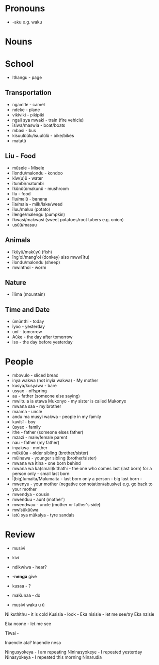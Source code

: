 # Pronouns
- -aku e.g. waku

# Nouns

# School
- Ithangu - page

## Transportation
- ngamĩle - camel
- ndeke - plane
- vikiviki - pikipiki
- ngali sya mwaki - train (fire vehicle)
- ĩsiwa/maswia - boat/boats
- mbasi - bus
- kisuulũũlu/isuulũlũ - bike/bikes
- matatũ

## Liu - Food
- mũsele - Misele
- ĩlondu/malondu - kondoo
- kĩw(u)ũ - water
- ĩtumbĩ/matumbĩ
- ĩkũnũũ/makunũ - mushroom
- lĩu - food
- ĩiu/maiũ - banana
- ĩia/maia - milk/lake/weed
- ĩluu/maluu (potato)
- ĩlenge/malengu (pumpkin)
- ĩkwasĩ/makwasĩ (sweet potatoes/root tubers e.g. onion)
- usũũ/masuu

## Animals
- ĩkũyũ/makũyũ (fish)
- ĩng'oi/mang'oi (donkey) also mwwĩĩtu)
- ĩlondu/malondu (sheep)
- mwinthoi - worm

## Nature
- ĩlĩma (mountain)

## Time and Date
- ũmũnthi - today
- ĩyoo - yesterday
- unĩ - tomorrow
- Aũke - the day after tomorrow
- Iso - the day before yesterday

# People
- mbovulo - sliced bread
- inya wakwa (not inyia wakwa) - My mother
- kusya/kusyawa - bare
- usyao - offspring
- au - father (someone else saying)
- mwiitu a ia etawa Mukonyo - my sister is called Mukonyo
- mwana saa - my brother
- maama - uncle
- andu ma musyi wakwa - people in my family
- kavĩsĩ - boy
- ũsyao - family
- ithe - father (someone elses father)
- mzazi - male/female parent
- nau - father (my father)
- inyakwa - mother
- mũkũũa - older sibling (brother/sister)
- mũinawa - younger sibling (brother/sister)
- mwana wa ĩtina - one born behind
- mwana wa ka(small)kithathi - the one who comes last (last born) for a person only - small last born
- Ĩ(big)lumaita/Malumaita - last born only a person - big last born - 
- mwenyu - your mother (negative connotation/abusive) e.g. go back to your mother
- mwendya - cousin
- mwenduu - aunt (mother')
- mwendwau - uncle (mother or father's side)
- mwĩsũkũũwa 
- iatũ sya mũkalya - tyre sandals

# Review
- musivi
- kĩvĩ
- ndikwiwa - hear?
- **-nenga** give

- kusaa - ?
- maKunaa - do
- musivi waku u ũ 


Ni kuthithu - it is cold
Kusisia - look - Eka nisisie - let me see/try
Eka nzisie

Eka noone - let me see

Tiwai -

Inaendie ata?
Inaendie nesa

Ningusyokeya - I am repeating
Nininasyokeye - I repeated yesterday
Ninasyokeya - I repeated this morning
Ninarudia

